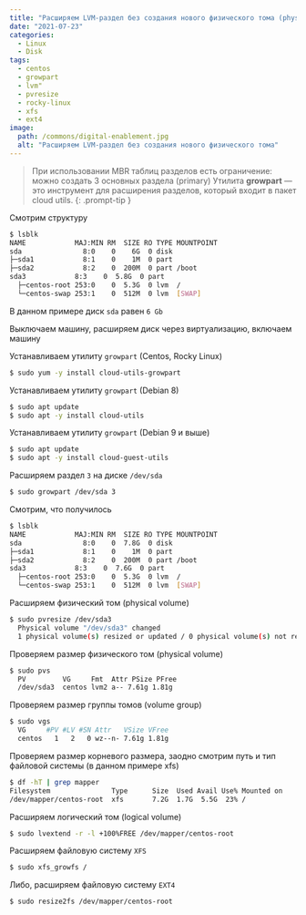 ```yaml
---
title: "Расширяем LVM-раздел без создания нового физического тома (physical volume) в Centos, Rocky Linux"
date: "2021-07-23"
categories: 
  - Linux
  - Disk
tags: 
  - centos
  - growpart
  - lvm"
  - pvresize
  - rocky-linux
  - xfs
  - ext4
image:
  path: /commons/digital-enablement.jpg
  alt: "Расширяем LVM-раздел без создания нового физического тома"
---
```


> При использовании MBR таблиц разделов есть ограничение: можно создать 3 основных раздела (primary)
> Утилита **growpart** — это инструмент для расширения разделов, который входит в пакет cloud utils.
{: .prompt-tip }

Смотрим структуру

```sh
$ lsblk
NAME            MAJ:MIN RM  SIZE RO TYPE MOUNTPOINT
sda               8:0    0    6G  0 disk
├─sda1            8:1    0    1M  0 part
├─sda2            8:2    0  200M  0 part /boot
sda3            8:3    0  5.8G  0 part
  ├─centos-root 253:0    0  5.3G  0 lvm  /
  └─centos-swap 253:1    0  512M  0 lvm  [SWAP]
```

В данном примере диск `sda` равен `6 Gb`

Выключаем машину, расширяем диск через виртуализацию, включаем машину

Устанавливаем утилиту `growpart` (Centos, Rocky Linux)

```sh
$ sudo yum -y install cloud-utils-growpart
```

Устанавливаем утилиту `growpart` (Debian 8)

```sh
$ sudo apt update
$ sudo apt -y install cloud-utils
```

Устанавливаем утилиту `growpart` (Debian 9 и выше)

```sh
$ sudo apt update
$ sudo apt -y install cloud-guest-utils
```

Расширяем раздел `3` на диске `/dev/sda`

```sh
$ sudo growpart /dev/sda 3
```

Смотрим, что получилось

```sh
$ lsblk
NAME            MAJ:MIN RM  SIZE RO TYPE MOUNTPOINT
sda               8:0    0  7.8G  0 disk
├─sda1            8:1    0    1M  0 part
├─sda2            8:2    0  200M  0 part /boot
sda3            8:3    0  7.6G  0 part
  ├─centos-root 253:0    0  5.3G  0 lvm  /
  └─centos-swap 253:1    0  512M  0 lvm  [SWAP]
```

Расширяем физический том (physical volume)

```sh
$ sudo pvresize /dev/sda3
  Physical volume "/dev/sda3" changed
  1 physical volume(s) resized or updated / 0 physical volume(s) not resized

```

Проверяем размер физического том (physical volume)

```sh
$ sudo pvs
  PV         VG     Fmt  Attr PSize PFree
  /dev/sda3  centos lvm2 a-- 7.61g 1.81g
```

Проверяем размер группы томов (volume group)

```sh
$ sudo vgs
  VG     #PV #LV #SN Attr   VSize VFree
  centos   1   2   0 wz--n- 7.61g 1.81g
```

Проверяем размер корневого размера, заодно смотрим путь и тип файловой системы (в данном примере xfs)

```sh
$ df -hT | grep mapper
Filesystem               Type      Size  Used Avail Use% Mounted on
/dev/mapper/centos-root  xfs       7.2G  1.7G  5.5G  23% /

```

Расширяем логический том (logical volume)

```sh
$ sudo lvextend -r -l +100%FREE /dev/mapper/centos-root
```

Расширяем файловую систему `XFS`

```sh
$ sudo xfs_growfs /
```

Либо, расширяем файловую систему `EXT4`

```sh
$ sudo resize2fs /dev/mapper/centos-root
```
